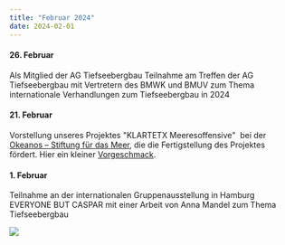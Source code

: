 ```yaml
---
title: "Februar 2024"
date: 2024-02-01
---
```


#### **26\. Februar**

Als Mitglied der AG Tiefseebergbau Teilnahme am Treffen der AG Tiefseebergbau mit Vertretern des BMWK und BMUV zum Thema internationale Verhandlungen zum Tiefseebergbau in 2024

#### **21\. Februar**

Vorstellung unseres Projektes "KLARTETX Meeresoffensive"  bei der [Okeanos – Stiftung für das Meer](https://okeanos-stiftung.org/), die die Fertigstellung des Projektes fördert. Hier ein kleiner [Vorgeschmack](https://youtu.be/2yvmnUJRvHU?si=PCRv7JLm1egJ34mW).

#### **1\. Februar**

Teilnahme an der internationalen Gruppenausstellung in Hamburg EVERYONE BUT CASPAR mit einer Arbeit von Anna Mandel zum Thema Tiefseebergbau

[![](http://res.cloudinary.com/deepwave-org/image/upload/v1747245638/deepwave.org/CASPAR.jpg)](http://res.cloudinary.com/deepwave-org/image/upload/v1747245638/deepwave.org/CASPAR.jpg)
